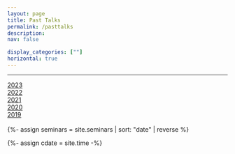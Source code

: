 ```yaml
---
layout: page
title: Past Talks
permalink: /pasttalks
description: 
nav: false

display_categories: [""]
horizontal: true
---
```


<hr>

   <div class="row">
    <div class="col-md-2">
      <a href="/pasttalks/2023" class="btn btn-primary btn-lg active" role="button" aria-pressed="true">2023</a>
    </div>
    <div class="col-md-2">
      <a href="/pasttalks/2022" class="btn btn-primary btn-lg active" role="button" aria-pressed="true">2022</a>
    </div>
    <div class="col-md-2">
      <a href="/pasttalks/2021" class="btn btn-primary btn-lg active" role="button" aria-pressed="true">2021</a>
    </div>
    <div class="col-md-2">
      <a href="/pasttalks/2020" class="btn btn-primary btn-lg active" role="button" aria-pressed="true">2020</a>
    </div>
    <div class="col-md-2">
      <a href="/pasttalks/2019" class="btn btn-primary btn-lg active" role="button" aria-pressed="true">2019</a>
    </div>

   </div>


    
   <br>
{%- assign seminars = site.seminars | sort: "date" | reverse %}

{%- assign cdate = site.time  -%}

<!-- {{ cdate }} -->








